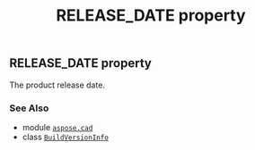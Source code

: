 ﻿---
title: RELEASE_DATE property
second_title: Aspose.CAD for Python via .NET API References
description: 
type: docs
weight: 80
url: /aspose.cad/buildversioninfo/release_date/
is_root: false
---

## RELEASE_DATE property


The product release date.

### See Also
* module [`aspose.cad`](../../)
* class [`BuildVersionInfo`](/cad/python-net/aspose.cad/buildversioninfo)
